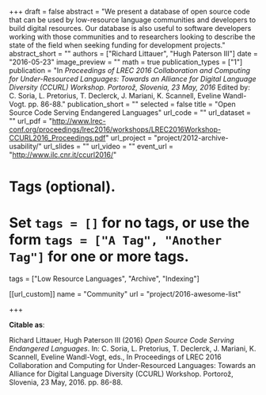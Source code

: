 +++
draft = false
abstract = "We present a database of open source code that can be used by low-resource language communities and developers to build digital resources. Our database is also useful to software developers working with those communities and to researchers looking to describe the state of the field when seeking funding for development projects."
abstract_short = ""
authors = ["Richard Littauer", "Hugh Paterson III"]
date = "2016-05-23"
image_preview = ""
math = true
publication_types = ["1"]
publication = "In *Proceedings of LREC 2016 Collaboration and Computing for Under-Resourced Languages: Towards an Alliance for Digital Language Diversity (CCURL) Workshop. Portorož, Slovenia, 23 May, 2016* Edited by: C. Soria, L. Pretorius, T. Declerck, J. Mariani, K. Scannell, Eveline Wandl-Vogt. pp. 86-88."
publication_short = ""
selected = false
title = "Open Source Code Serving Endangered Languages"
url_code = ""
url_dataset = ""
url_pdf = "http://www.lrec-conf.org/proceedings/lrec2016/workshops/LREC2016Workshop-CCURL2016_Proceedings.pdf"
url_project = "project/2012-archive-usability/"
url_slides = ""
url_video = ""
event_url = "http://www.ilc.cnr.it/ccurl2016/"

# Tags (optional).
#   Set `tags = []` for no tags, or use the form `tags = ["A Tag", "Another Tag"]` for one or more tags.
tags = ["Low Resource Languages", "Archive", "Indexing"]

[[url_custom]]
name = "Community"
url = "project/2016-awesome-list"

+++

**Citable as**:

Richard Littauer, Hugh Paterson III (2016) <em>Open Source Code Serving Endangered Languages</em>. In: C. Soria, L. Pretorius, T. Declerck, J. Mariani, K. Scannell, Eveline Wandl-Vogt, eds., In Proceedings of LREC 2016 Collaboration and Computing for Under-Resourced Languages: Towards an Alliance for Digital Language Diversity (CCURL) Workshop. Portorož, Slovenia, 23 May, 2016. pp. 86-88.
